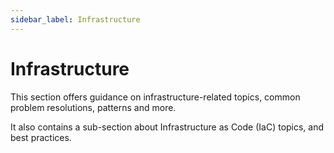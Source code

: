 ```yaml
---
sidebar_label: Infrastructure
---
```


# Infrastructure

This section offers guidance on infrastructure-related topics, common problem resolutions, patterns and more.

It also contains a sub-section about Infrastructure as Code (IaC) topics, and best practices.
